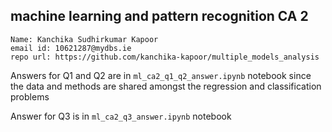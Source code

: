 ## machine learning and pattern recognition CA 2

```
Name: Kanchika Sudhirkumar Kapoor
email id: 10621287@mydbs.ie
repo url: https://github.com/kanchika-kapoor/multiple_models_analysis
```
Answers for Q1 and Q2 are in `ml_ca2_q1_q2_answer.ipynb` notebook since the data and methods are shared amongst the regression and classification problems

Answer for Q3 is in `ml_ca2_q3_answer.ipynb` notebook